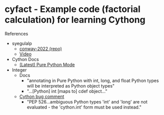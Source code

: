 # cyfact - Example code (factorial calculation) for learning Cythong

References
- syegulalp
    - [conway-2022 (repo)](https://github.com/syegulalp/conway-2022)
    - [Video](https://www.youtube.com/watch?v=sGggkVaRMzY)
- Cython Docs
    - [(Latest) Pure Python Mode](https://cython.readthedocs.io/en/latest/src/tutorial/pure.html)
- Integer
    - Docs
        - "annotating in Pure Python with int, long, and float Python types will be interpreted as Python object types"
        - "...[Python] int [maps to] cdef object..."
    - [Cython bug comment](https://github.com/cython/cython/issues/4227)
        - "PEP 526...ambiguous Python types 'int' and 'long' are not evaluated - the 'cython.int' form must be used instead."
